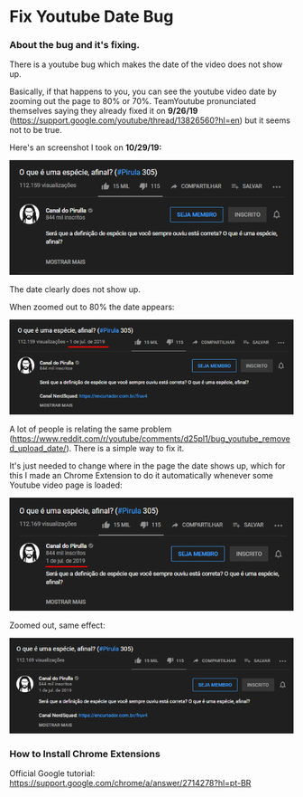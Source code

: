 # Fix Youtube Date Bug

### About the bug and it's fixing.

There is a youtube bug which makes the date of the video does not show up.

Basically, if that happens to you, you can see the youtube video date by zooming out the page to 80% or 70%.
TeamYoutube pronunciated themselves saying they already fixed it on **9/26/19** (https://support.google.com/youtube/thread/13826560?hl=en) but it seems not to be true.

Here's an screenshot I took on **10/29/19:**

![](Screenshots/Screenshot_1.png)

The date clearly does not show up.

When zoomed out to 80% the date appears:

![](Screenshots/Screenshot_2.png)

A lot of people is relating the same problem (https://www.reddit.com/r/youtube/comments/d25pl1/bug_youtube_removed_upload_date/).
There is a simple way to fix it.

It's just needed to change where in the page the date shows up, which for this I made an Chrome Extension to do it automatically whenever some Youtube video page is loaded:

![](Screenshots/Screenshot_3.png)

Zoomed out, same effect:

![](Screenshots/Screenshot_4.png)

### How to Install Chrome Extensions

Official Google tutorial: https://support.google.com/chrome/a/answer/2714278?hl=pt-BR

